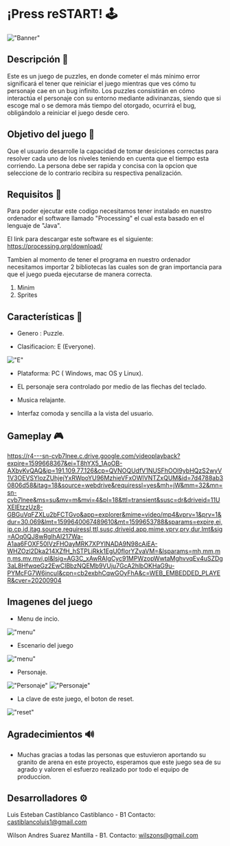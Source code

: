 # ¡Press reSTART! 🕹

!["Banner"](https://i.ibb.co/fXrvfM7/Banner.png)

## Descripción 🔻

Este es un juego de puzzles, en donde cometer el más mínimo error significará el tener que reiniciar el juego mientras que ves cómo tu personaje cae en un bug infinito. Los puzzles consistirán en cómo interactúa el personaje con su entorno mediante adivinanzas, siendo que si escoge mal o se demora más tiempo del otorgado, ocurrirá el bug, obligándolo a reiniciar el juego desde cero.

## Objetivo del juego 🔺

Que el usuario desarrolle la capacidad de  tomar desiciones correctas para resolver cada uno de los niveles teniendo en cuenta que el tiempo esta corriendo. La persona debe ser rapida y concisa con la opcion que seleccione de lo contrario recibira su respectiva penalización.  

## Requisitos  🔧

Para poder ejecutar este codigo necesitamos tener instalado en nuestro ordenador el software llamado "Processing" el cual esta basado en el lenguaje de "Java".

El link para descargar este software es el siguiente: https://processing.org/download/

Tambien al momento de tener el programa en nuestro ordenador necesitamos importar 2 bibliotecas las cuales son de gran importancia para que el juego pueda ejecutarse de manera correcta.

1. Minim
2. Sprites

## Características 🧩

- Genero : Puzzle.

- Clasificacion: E (Everyone).

!["E"](https://i.ibb.co/vmTGZ9h/Clasificacion.png)

- Plataforma: PC ( Windows, mac OS y Linux).

- EL personaje sera controlado por medio de las flechas del teclado.

- Musica relajante. 

- Interfaz comoda y sencilla a la vista del usuario.

## Gameplay 🎮

https://r4---sn-cvb7lnee.c.drive.google.com/videoplayback?expire=1599668367&ei=T8hYX5_1AoOB-AXbvKvQAQ&ip=191.109.77.126&cp=QVNOQUdfV1NUSFhOOl9ybHQzS2wyV1V3OEVSYlozZUhjejYxRWpoYU96MzhieVFxOWlVNTZxQUM&id=7d4788ab30806d58&itag=18&source=webdrive&requiressl=yes&mh=jW&mm=32&mn=sn-cvb7lnee&ms=su&mv=m&mvi=4&pl=18&ttl=transient&susc=dr&driveid=11UXElEtzzUz8-GBGuVqFZXLu2bFCTGvo&app=explorer&mime=video/mp4&vprv=1&prv=1&dur=30.069&lmt=1599640067489610&mt=1599653788&sparams=expire,ei,ip,cp,id,itag,source,requiressl,ttl,susc,driveid,app,mime,vprv,prv,dur,lmt&sig=AOq0QJ8wRgIhAI217Wa-A1aa6FOXF50IVzFHOayMRK7XPYINADA9N98cAiEA-WHZOzl2Dka214XZfH_hSTPLjRkk1EgU0fIorYZvaVM=&lsparams=mh,mm,mn,ms,mv,mvi,pl&lsig=AG3C_xAwRAIgCyc91MPWzopWwtaMghvvqEv4uSZDg3aL8HfwqeGz2EwCIBbzNQEMb9VUju7GcA2hlbOKHaG9u-PYMcFG7W6incuI&cpn=cb2exbhCqwGOyFhA&c=WEB_EMBEDDED_PLAYER&cver=20200904

## Imagenes del juego 

- Menu de incio.

!["menu"](https://i.ibb.co/6vXCY0F/Nueva-Pantalla-de-inicio.png)

- Escenario del juego

!["menu"](https://i.ibb.co/p0gQcnG/Fondo-con-cuadro.png)

- Personaje.

!["Personaje"](https://i.ibb.co/gg5Zr40/Robocop12.png)
!["Personaje"](https://i.ibb.co/XZqfkgQ/Robocop13.png)

- La clave de este juego, el boton de reset.

!["reset"](https://i.ibb.co/zQP4MfF/reset-1.png)


## Agradecimientos 🔊

- Muchas gracias a todas las personas que estuvieron aportando su granito de arena en este proyecto, esperamos que este juego sea de su agrado y valoren el esfuerzo realizado por todo el equipo de produccion.


## Desarrolladores ⚙

Luis Esteban Castiblanco Castiblanco - B1
Contacto: castiblancoluis1@gmail.com

Wilson Andres Suarez Mantilla - B1.
Contacto: wilszons@gmail.com




